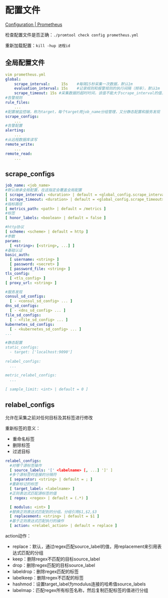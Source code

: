# 配置文件

[Configuration | Prometheus](https://prometheus.io/docs/prometheus/latest/configuration/configuration/)

检查配置文件是否正确：`./promtool check config prometheus.yml`

重新加载配置：`kill -hup 进程id`

## 全局配置文件

```yaml
vim prometheus.yml
global:
	scrape_interval:     15s	#每隔15秒采集一次数据，默认1m
	evaluation_interval: 15s	#记录规则和报警规则的执行间隔（频率），默认1m
	scrape_timeout: 15s	#采集数据的超时时间，该值不能大于scrape_interval的值，默认10s。
#告警规则
rule_files:
    ...
#配置被监控端，称为target，每个target用job_name分组管理，又分静态配置和服务发现
scrape_configs:
    ...
#告警配置
alerting:
    ...
#从远程数据库读写
remote_write:
    ...
remote_read:
    ...
```

## scrape_configs

```yaml
job_name: <job_name>
#默认继承全局配置，在这指定会覆盖全局配置
[ scrape_interval: <duration> | default = <global_config.scrape_interval> ]
[ scrape_timeout: <duration> | default = <global_config.scrape_timeout> ]
#指标路径
[ metrics_path: <path> | default = /metrics ]
#标签
[ honor_labels: <boolean> | default = false ]

#http协议
[ scheme: <scheme> | default = http ]
#参数
params:
  [ <string>: [<string>, ...] ]
#基础认证
basic_auth:
  [ username: <string> ]
  [ password: <secret> ]
  [ password_file: <string> ]
tls_config:
  [ <tls_config> ]
[ proxy_url: <string> ]

#服务发现
consul_sd_configs:
  [ - <consul_sd_config> ... ]
dns_sd_configs:
  [ - <dns_sd_config> ... ]
file_sd_configs:
  [ - <file_sd_config> ... ]
kubernetes_sd_configs:
  [ - <kubernetes_sd_config> ... ]
...

#静态配置
static_configs:
  - target: ['localhost:9090']
  
relabel_configs:
  ...
  
metric_relabel_configs:
  ...
  
[ sample_limit: <int> | default = 0 ]
```

## relabel_configs

允许在采集之前对任何目标及其标签进行修改

重新标签的意义：

- 重命名标签
- 删除标签
- 过滤目标

```yaml
relabel_configs:
  #对哪个源标签操作
  [ source_labels: '[' <labelname> [, ...] ']' ]
  #多个源标签时连接的分隔符
  [ separator: <string> | default = ; ]
  #重新标记的标签
  [ target_label: <labelname> ]
  #正则表达式匹配源标签的值
  [ regex: <regex> | default = (.*) ]

  [ modulus: <int> ]
  #替换正则表达式匹配到的分组。分组引用$1,$2,$3
  [ replacement: <string> | default = $1 ]
  #基于正则表达式匹配执行的操作
  [ action: <relabel_action> | default = replace ]
```

action动作：

- replace：默认，通过regex匹配source_label的值，用replacement来引用表达式匹配的分组
- keep：删除regex不匹配的目标source_label
- drop：删除regex匹配的目标source_label
- labeldrop：删除regex匹配的标签
- labelkeep：删除regex不匹配的标签
- hashmod：设置target_label为modulus连接的哈希值source_labels
- labelmap：匹配regex所有标签名称，然后复制匹配标签的值进行分组